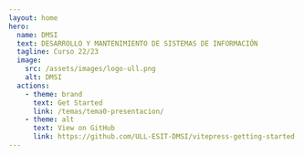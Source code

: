 ```yaml
---
layout: home
hero:
  name: DMSI
  text: DESARROLLO Y MANTENIMIENTO DE SISTEMAS DE INFORMACIÓN
  tagline: Curso 22/23
  image:
    src: /assets/images/logo-ull.png
    alt: DMSI
  actions:
    - theme: brand
      text: Get Started
      link: /temas/tema0-presentacion/
    - theme: alt
      text: View on GitHub
      link: https://github.com/ULL-ESIT-DMSI/vitepress-getting-started
---
```

